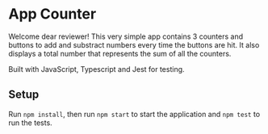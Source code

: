 # App Counter

Welcome dear reviewer! This very simple app contains 3 counters and buttons to add and substract numbers every time the buttons are hit. It also displays a total number that represents the sum of all the counters.

Built with JavaScript, Typescript and Jest for testing.

## Setup
Run `npm install`, then run `npm start` to start the application and `npm test` to run the tests.



